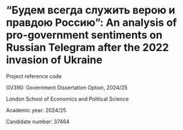 # “Будем всегда служить верою и правдою Россию”: An analysis of pro-government sentiments on Russian Telegram after the 2022 invasion of Ukraine

Project reference code

GV390: Government Dissertation Option, 2024/25

London School of Economics and Political Science

Academic year: 2024/25

Candidate number: 37464
